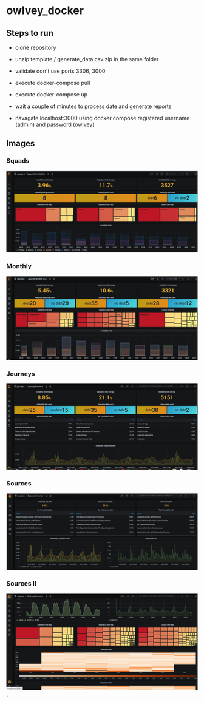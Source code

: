 # owlvey_docker

## Steps to run 

- clone repository

- unzip template / generate_data.csv.zip in the same folder

- validate don't use ports 3306, 3000

- execute docker-compose pull

- execute docker-compose up

- wait a couple of minutes to process date and generate reports

- navagate localhost:3000 using docker compose registered username (admin) and password (owlvey)

## Images 

### Squads
![Alt text](images/squads.png?raw=true "Squads")

### Monthly
![Alt text](images/monthly.png?raw=true "Monthly report")

### Journeys
![Alt text](images/journeys.png?raw=true "Journeys")

### Sources
![Alt text](images/source.png?raw=true "Sources")

### Sources II
![Alt text](images/sourcedetail.png?raw=true "Sources II")
.
